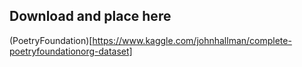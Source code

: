 ## Download and place here
(PoetryFoundation)[https://www.kaggle.com/johnhallman/complete-poetryfoundationorg-dataset]
